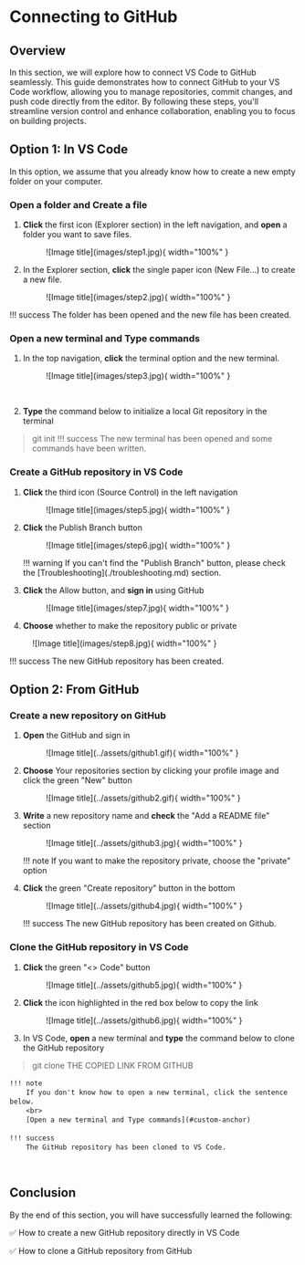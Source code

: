 # Connecting to GitHub

## Overview
In this section, we will explore how to connect VS Code to GitHub seamlessly. This guide demonstrates how to connect GitHub to your VS Code workflow, allowing you to manage repositories, commit changes, and push code directly from the editor. By following these steps, you'll streamline version control and enhance collaboration, enabling you to focus on building projects.

## Option 1: In VS Code
In this option, we assume that you already know how to create a new empty folder on your computer.
<br>

### Open a folder and Create a file
1. **Click** the first icon (Explorer section) in the left navigation, and **open** a folder you want to save files.

    <figure markdown="span">
      ![Image title](images/step1.jpg){ width="100%" }
    </figure>

2. In the Explorer section, **click** the single paper icon (New File...) to create a new file.

    <figure markdown="span">
      ![Image title](images/step2.jpg){ width="100%" }
    </figure>
!!! success
    The folder has been opened and the new file has been created.

<h3 id="custom-anchor">Open a new terminal and Type commands</h3>

1. In the top navigation, **click** the terminal option and the new terminal.

    <figure markdown="span">
      ![Image title](images/step3.jpg){ width="100%" }
    </figure><br>

2. **Type** the command below to initialize a local Git repository in the terminal
> git init
!!! success
    The new terminal has been opened and some commands have been written.

### Create a GitHub repository in VS Code
1. **Click** the third icon (Source Control) in the left navigation

    <figure markdown="span">
      ![Image title](images/step5.jpg){ width="100%" }
    </figure>
  
2. **Click** the Publish Branch button

    <figure markdown="span">
      ![Image title](images/step6.jpg){ width="100%" }
    </figure>
    !!! warning
        If you can't find the "Publish Branch" button, please check the [Troubleshooting](./troubleshooting.md) section.

3. **Click** the Allow button, and **sign in** using GitHub

    <figure markdown="span">
      ![Image title](images/step7.jpg){ width="100%" }
    </figure>

4. **Choose** whether to make the repository public or private

<figure markdown="span">
  ![Image title](images/step8.jpg){ width="100%" }
</figure>
!!! success
    The new GitHub repository has been created.

<br>

## Option 2: From GitHub

### Create a new repository on GitHub
1. **Open** the GitHub and sign in

    <figure markdown="span">
      ![Image title](../assets/github1.gif){ width="100%" }
    </figure>

2. **Choose** Your repositories section by clicking your profile image and click the green "New" button

    <figure markdown="span">
      ![Image title](../assets/github2.gif){ width="100%" }
    </figure>

3. **Write** a new repository name and **check** the "Add a README file" section

    <figure markdown="span">
      ![Image title](../assets/github3.jpg){ width="100%" }
    </figure>
    !!! note
        If you want to make the repository private, choose the "private" option

4. **Click** the green "Create repository" button in the bottom

    <figure markdown="span">
      ![Image title](../assets/github4.jpg){ width="100%" }
    </figure>
    !!! success
        The new GitHub repository has been created on Github.

### Clone the GitHub repository in VS Code
1. **Click** the green "<> Code" button

    <figure markdown="span">
      ![Image title](../assets/github5.jpg){ width="100%" }
    </figure>

2. **Click** the icon highlighted in the red box below to copy the link

    <figure markdown="span">
      ![Image title](../assets/github6.jpg){ width="100%" }
    </figure>

3. In VS Code, **open** a new terminal and **type** the command below to clone the GitHub repository
> git clone THE COPIED LINK FROM GITHUB

    !!! note
        If you don't know how to open a new terminal, click the sentence below.
        <br>
        [Open a new terminal and Type commands](#custom-anchor)

    !!! success
        The GitHub repository has been cloned to VS Code.

<br>

## Conclusion
By the end of this section, you will have successfully learned the following:

:white_check_mark: How to create a new GitHub repository directly in VS Code

:white_check_mark: How to clone a GitHub repository from GitHub

<br>